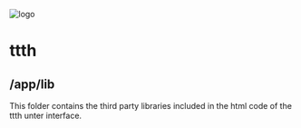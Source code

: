 ![logo](https://raw.githubusercontent.com/yafp/ttth/master/.github/logo/128x128.png)

# ttth

## /app/lib

This folder contains the third party libraries included in the html code of the ttth unter interface.
